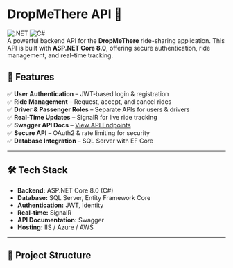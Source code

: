 # DropMeThere API 🚀

![.NET](https://img.shields.io/badge/.NET-8.0-blueviolet) 
![C#](https://img.shields.io/badge/C%23-Language-blue)  
A powerful backend API for the **DropMeThere** ride-sharing application. This API is built with **ASP.NET Core 8.0**, offering secure authentication, ride management, and real-time tracking.

## 🌟 Features  
✅ **User Authentication** – JWT-based login & registration  
✅ **Ride Management** – Request, accept, and cancel rides  
✅ **Driver & Passenger Roles** – Separate APIs for users & drivers  
✅ **Real-Time Updates** – SignalR for live ride tracking  
✅ **Swagger API Docs** – [View API Endpoints](http://localhost:5036/swagger/index.html)  
✅ **Secure API** – OAuth2 & rate limiting for security  
✅ **Database Integration** – SQL Server with EF Core  

---

## 🛠️ Tech Stack  
- **Backend:** ASP.NET Core 8.0 (C#)  
- **Database:** SQL Server, Entity Framework Core  
- **Authentication:** JWT, Identity  
- **Real-time:** SignalR  
- **API Documentation:** Swagger  
- **Hosting:** IIS / Azure / AWS  

---

## 📂 Project Structure  
